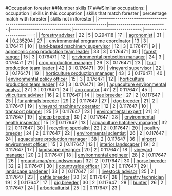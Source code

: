 #Occupation forester
##Number skills 17
###Similar occupations:
| occupation                                                                        |   skills in this occupation |   skills that match forester |   percentage match with forester |   skills not in forester |
|:----------------------------------------------------------------------------------|----------------------------:|-----------------------------:|---------------------------------:|-------------------------:|
| [forestry adviser](forestry_adviser.md)                                           |                          22 |                            5 |                         0.294118 |                       17 |
| [agronomist](agronomist.md)                                                       |                          31 |                            4 |                         0.235294 |                       27 |
| [environmental programme coordinator](environmental_programme_coordinator.md)     |                          13 |                            3 |                         0.176471 |                       10 |
| [land-based machinery supervisor](land-based_machinery_supervisor.md)             |                          12 |                            3 |                         0.176471 |                        9 |
| [agronomic crop production team leader](agronomic_crop_production_team_leader.md) |                          33 |                            3 |                         0.176471 |                       30 |
| [forest ranger](forest_ranger.md)                                                 |                          15 |                            3 |                         0.176471 |                       12 |
| [environmental protection manager](environmental_protection_manager.md)           |                          24 |                            3 |                         0.176471 |                       21 |
| [crop production manager](crop_production_manager.md)                             |                          26 |                            3 |                         0.176471 |                       23 |
| [fruit production team leader](fruit_production_team_leader.md)                   |                          42 |                            3 |                         0.176471 |                       39 |
| [vineyard supervisor](vineyard_supervisor.md)                                     |                          22 |                            3 |                         0.176471 |                       19 |
| [horticulture production manager](horticulture_production_manager.md)             |                          43 |                            3 |                         0.176471 |                       40 |
| [environmental policy officer](environmental_policy_officer.md)                   |                          15 |                            3 |                         0.176471 |                       12 |
| [horticulture production team leader](horticulture_production_team_leader.md)     |                          42 |                            3 |                         0.176471 |                       39 |
| [aquaculture environmental analyst](aquaculture_environmental_analyst.md)         |                          27 |                            3 |                         0.176471 |                       24 |
| [zoo curator](zoo_curator.md)                                                     |                          47 |                            2 |                         0.117647 |                       45 |
| [viticulture adviser](viticulture_adviser.md)                                     |                          16 |                            2 |                         0.117647 |                       14 |
| [bee breeder](bee_breeder.md)                                                     |                          27 |                            2 |                         0.117647 |                       25 |
| [fur animals breeder](fur_animals_breeder.md)                                     |                          29 |                            2 |                         0.117647 |                       27 |
| [dog breeder](dog_breeder.md)                                                     |                          21 |                            2 |                         0.117647 |                       19 |
| [vineyard machinery operator](vineyard_machinery_operator.md)                     |                          12 |                            2 |                         0.117647 |                       10 |
| [transport planner](transport_planner.md)                                         |                          25 |                            2 |                         0.117647 |                       23 |
| [environmental expert](environmental_expert.md)                                   |                          21 |                            2 |                         0.117647 |                       19 |
| [sheep breeder](sheep_breeder.md)                                                 |                          30 |                            2 |                         0.117647 |                       28 |
| [environmental health inspector](environmental_health_inspector.md)               |                          15 |                            2 |                         0.117647 |                       13 |
| [aquaculture hatchery manager](aquaculture_hatchery_manager.md)                   |                          32 |                            2 |                         0.117647 |                       30 |
| [recycling specialist](recycling_specialist.md)                                   |                          22 |                            2 |                         0.117647 |                       20 |
| [poultry breeder](poultry_breeder.md)                                             |                          24 |                            2 |                         0.117647 |                       22 |
| [environmental scientist](environmental_scientist.md)                             |                          26 |                            2 |                         0.117647 |                       24 |
| [aquaculture production manager](aquaculture_production_manager.md)               |                          38 |                            2 |                         0.117647 |                       36 |
| [airport environment officer](airport_environment_officer.md)                     |                          15 |                            2 |                         0.117647 |                       13 |
| [interior landscaper](interior_landscaper.md)                                     |                          19 |                            2 |                         0.117647 |                       17 |
| [landscape designer](landscape_designer.md)                                       |                          20 |                            2 |                         0.117647 |                       18 |
| [vineyard manager](vineyard_manager.md)                                           |                          20 |                            2 |                         0.117647 |                       18 |
| [environmental engineer](environmental_engineer.md)                               |                          28 |                            2 |                         0.117647 |                       26 |
| [groundsman/groundswoman](groundsman-groundswoman.md)                             |                          32 |                            2 |                         0.117647 |                       30 |
| [horse breeder](horse_breeder.md)                                                 |                          32 |                            2 |                         0.117647 |                       30 |
| [countryside officer](countryside_officer.md)                                     |                          31 |                            2 |                         0.117647 |                       29 |
| [landscape gardener](landscape_gardener.md)                                       |                          33 |                            2 |                         0.117647 |                       31 |
| [livestock advisor](livestock_advisor.md)                                         |                          25 |                            2 |                         0.117647 |                       23 |
| [cattle breeder](cattle_breeder.md)                                               |                          30 |                            2 |                         0.117647 |                       28 |
| [forestry technician](forestry_technician.md)                                     |                          19 |                            2 |                         0.117647 |                       17 |
| [pig breeder](pig_breeder.md)                                                     |                          30 |                            2 |                         0.117647 |                       28 |
| [hunter](hunter.md)                                                               |                          26 |                            2 |                         0.117647 |                       24 |
| [arboriculturist](arboriculturist.md)                                             |                          25 |                            2 |                         0.117647 |                       23 |
